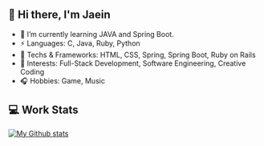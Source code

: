 ## 👋 Hi there, I'm Jaein

<!--
**yoo-jaein/yoo-jaein** is a ✨ _special_ ✨ repository because its `README.md` (this file) appears on your GitHub profile.-->
- 🌱 I’m currently learning JAVA and Spring Boot.
- ⚡ Languages: C, Java, Ruby, Python
- 💬 Techs & Frameworks: HTML, CSS, Spring, Spring Boot, Ruby on Rails
- 📌 Interests: Full-Stack Development, Software Engineering, Creative Coding
- 🎧 Hobbies: Game, Music
  
## 💻 Work Stats  
  [![My Github stats](https://github-readme-stats.vercel.app/api?username=yoo-jaein)](https://github.com/anuraghazra/github-readme-stats)
  
